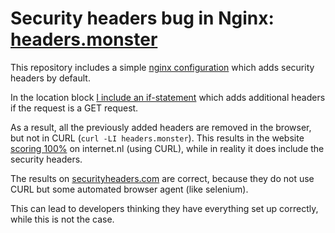 # Security headers bug in Nginx: [headers.monster](https://www.headers.monster)

This repository includes a simple [nginx configuration](nginx/nginx.conf) which adds security headers by default.

In the location block [I include an if-statement](https://github.com/tvdhout/headers.monsters/blob/f10931d03dcca7b84de8d3d4f01f1868468749aa/nginx/nginx.conf#L92) which adds additional headers if the request is a GET request. 

As a result, all the previously added headers are removed in the browser, but not in CURL (`curl -LI headers.monster`). This results in the website [scoring 100%](https://internet.nl/site/headers.monster/1489677/) on internet.nl (using CURL), while in reality it does include the security headers.

The results on [securityheaders.com](https://securityheaders.com/?q=headers.monster&followRedirects=on) are correct, because they do not use CURL but some automated browser agent (like selenium).

This can lead to developers thinking they have everything set up correctly, while this is not the case.
